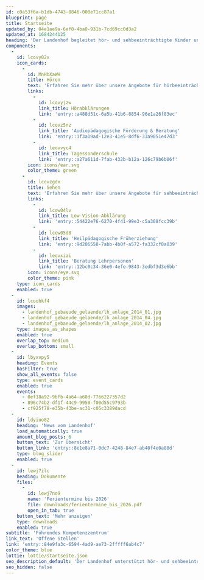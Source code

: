 ```yaml
---
id: c0a53f6a-b1db-4743-8846-000e71cc87a1
blueprint: page
title: Startseite
updated_by: 04e1ae9a-6ef8-4ba0-931b-7cd69cc0d3a2
updated_at: 1684244125
heading: 'Der Landenhof begleitet hör- und sehbeeinträchtigte Kinder und Jugendliche sowie deren Umfeld'
components:
  -
    id: lcovy82x
    icon_cards:
      -
        id: MnHbXaWH
        title: Hören
        text: 'Erfahren Sie mehr über unsere Angebote für hörbeeinträchtigte Kinder und Jugendliche'
        links:
          -
            id: lcovyjzw
            link_title: Hörabklärungen
            link: 'entry::a488d51c-6a5b-41b6-8854-96e1a26f83ec'
          -
            id: lcovz5nz
            link_title: 'Audiopädagogische Förderung & Beratung'
            link: 'entry::1f3a19ad-12e3-41e5-8df6-33a9051e47d3'
          -
            id: leovvyc4
            link_title: Tagessonderschule
            link: 'entry::a27a611d-7fab-432b-b12a-126c79b6b06f'
        icon: icons/ear.svg
        color_theme: green
      -
        id: lcovzgdx
        title: Sehen
        text: 'Erfahren Sie mehr über unsere Angebote für sehbeeinträchtigte Kinder und Jugendliche'
        links:
          -
            id: lcow04lv
            link_title: Low-Vision-Abklärung
            link: 'entry::54422e76-6270-4f41-99e3-c5a308fcc39b'
          -
            id: lcow05d8
            link_title: 'Heilpädagogische Früherziehung'
            link: 'entry::9d286558-7abb-4b0f-a572-fa332cf8a039'
          -
            id: leovxiai
            link_title: 'Beratung Lehrpersonen'
            link: 'entry::12bc0c34-36e0-4efe-9843-3edbf3d3e6bb'
        icon: icons/eye.svg
        color_theme: pink
    type: icon_cards
    enabled: true
  -
    id: lcoohkf4
    images:
      - landenhof_gebaeude_gelaende/lh_anlage_2014_01.jpg
      - landenhof_gebaeude_gelaende/lh_anlage_2014_04.jpg
      - landenhof_gebaeude_gelaende/lh_anlage_2014_02.jpg
    type: images_as_shapes
    enabled: true
    overlap_top: medium
    overlap_bottom: small
  -
    id: lbyxvpy5
    heading: Events
    hasFilter: true
    show_all_events: false
    type: event_cards
    enabled: true
    events:
      - 0ef18a92-9bfb-4a64-a60d-7766227357d2
      - 896c74b2-df1f-44c9-9950-f00d55c9793b
      - cf925f78-e35b-43be-ac31-c05c3389dacd
  -
    id: ldyiuo82
    heading: 'News vom Landenhof'
    load_automatically: true
    amount_blog_posts: 6
    button_text: 'Zur Übersicht'
    button_link: 'entry::8e1e8a71-0dc7-4248-84e7-ab40f4e0a88d'
    type: blog_slider
    enabled: true
  -
    id: lewj7ilc
    heading: Dokumente
    files:
      -
        id: lewj7no9
        name: 'Ferientermine bis 2026'
        file: downloads/ferientermine_bis_2026.pdf
        open_in_tab: true
    button_text: 'Mehr anzeigen'
    type: downloads
    enabled: true
subtitle: 'Führendes Kompetenzzentrum'
link_text: 'Offene Stellen'
link: 'entry::84e9fa3c-6594-4ad9-ae73-2fffff6ab4c7'
color_theme: blue
lottie: lottie/startseite.json
seo_description_default: 'Der Landenhof unterstützt hör- und sehbeeinträchtigte Kinder & Jugendliche in ihrem selbstbestimmten Leben durch Förderung ihrer Fähigkeiten & Entwicklung'
seo_hidden: false
---
```


